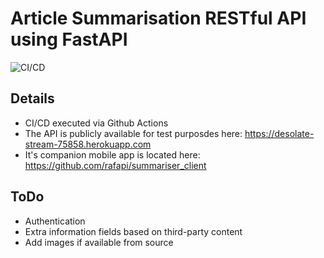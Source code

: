 # Article Summarisation RESTful API using FastAPI 

![CI/CD](https://github.com/rafapi/fastapi_text_sum/workflows/Continuous%20Integration%20and%20Delivery/badge.svg?branch=master)

## Details
* CI/CD executed via Github Actions
* The API is publicly available for test purposdes here: https://desolate-stream-75858.herokuapp.com
* It's companion mobile app is located here: https://github.com/rafapi/summariser_client

## ToDo
* Authentication
* Extra information fields based on third-party content
* Add images if available from source
